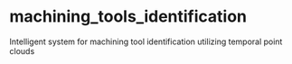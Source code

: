 # machining_tools_identification
Intelligent system for machining tool identification utilizing temporal point clouds
